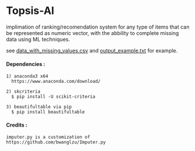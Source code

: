 # Topsis-AI


implimation of ranking/recomendation system for any type of items
that can be represented as numeric vector,
with the abbility to complete missing data using ML techniques.

see [data_with_missing_values.csv](data_with_missing_values.csv) and [output_example.txt](output_example.txt) for example.



#### Dependencies :
```
1) anaconda3 x64
  https://www.anaconda.com/download/

2) skcriteria
  $ pip install -U scikit-criteria
  
3) beautifultable via pip
  $ pip install beautifultable

```

#### Credits :
```
imputer.py is a customization of
https://github.com/bwanglzu/Imputer.py
```

